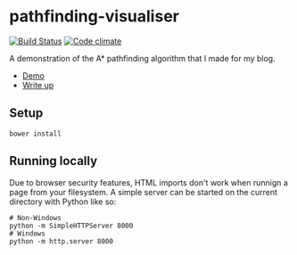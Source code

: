 # pathfinding-visualiser

[![Build Status](https://secure.travis-ci.org/Tyriar/pathfinding-visualiser.png)](http://travis-ci.org/Tyriar/pathfinding-visualiser)
[![Code climate](https://codeclimate.com/github/Tyriar/pathfinding-visualiser.png)](https://codeclimate.com/github/Tyriar/pathfinding-visualiser/badges)

A demonstration of the A* pathfinding algorithm that I made for my blog.

 - [Demo][1]
 - [Write up][2]

## Setup

```
bower install
```

## Running locally

Due to browser security features, HTML imports don't work when runnign a page from your filesystem. A simple server can be started on the current directory with Python like so:

```
# Non-Windows
python -m SimpleHTTPServer 8000
# Windows
python -m http.server 8000
``` 
 
 
  [1]: http://www.growingwiththeweb.com/p/html5-demo.html
  [2]: http://www.growingwiththeweb.com/2012/06/a-pathfinding-algorithm.html
